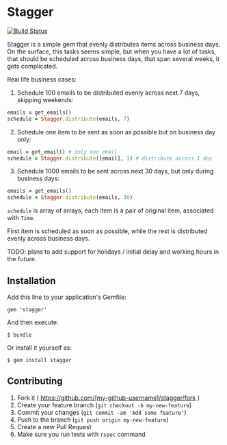 # Stagger

[![Build Status](https://travis-ci.org/Valve/stagger.svg?branch=master)](https://travis-ci.org/Valve/stagger)

Stagger is a simple gem that evenly distributes items across business
days.
On the surface, this tasks seems simple, but when you have a lot of
tasks,
that should be scheduled across business days, that span several weeks,
it gets complicated.

Real life business cases:

1. Schedule 100 emails to be distributed evenly across next 7 days,
skipping weekends:

```ruby
emails = get_emails()
schedule = Stagger.distribute(emails, 7)
```

2. Schedule one item to be sent as soon as possible but on business day
   only:

```ruby
email = get_email() # only one email
schedule = Stagger.distribute([email], 1) # distribute across 1 day
```

3. Schedule 1000 emails to be sent across next 30 days, but only during
   business days:

```ruby
emails = get_emails()
schedule = Stagger.distribute(emails, 30)
```

`schedule` is array of arrays, each item is a pair of original item,
associated with `Time`.

First item is scheduled as soon as possible, while the rest is
distributed evenly across business days.

TODO: plans to add support for holidays / initial delay and working hours in the future.


## Installation

Add this line to your application's Gemfile:

    gem 'stagger'

And then execute:

    $ bundle

Or install it yourself as:

    $ gem install stagger

## Contributing

1. Fork it ( https://github.com/[my-github-username]/stagger/fork )
2. Create your feature branch (`git checkout -b my-new-feature`)
3. Commit your changes (`git commit -am 'Add some feature'`)
4. Push to the branch (`git push origin my-new-feature`)
5. Create a new Pull Request
6. Make sure you run tests with `rspec` command
